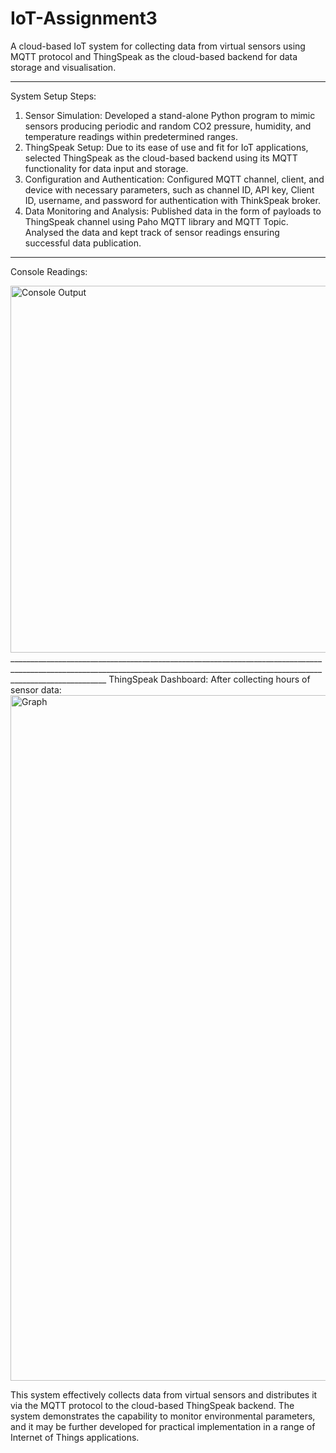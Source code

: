 # IoT-Assignment3
A cloud-based IoT system for collecting data from virtual sensors using MQTT protocol and ThingSpeak as the cloud-based backend for data storage and visualisation.
____________________________________________________________________________________________________________________________________________________________________________________

System Setup Steps:
1. Sensor Simulation: Developed a stand-alone Python program to mimic sensors producing periodic and random CO2 pressure, humidity, and temperature readings within predetermined ranges.
2. ThingSpeak Setup: Due to its ease of use and fit for IoT applications, selected ThingSpeak as the cloud-based backend using its MQTT functionality for data input and storage.
3. Configuration and Authentication: Configured MQTT channel, client, and device with necessary parameters, such as channel ID, API key, Client ID, username, and password for authentication with ThinkSpeak broker.
4. Data Monitoring and Analysis: Published data in the form of payloads to ThingSpeak channel using Paho MQTT library and MQTT Topic. Analysed the data and kept track of sensor readings ensuring successful data publication.

____________________________________________________________________________________________________________________________________________________________________________________
Console Readings:

<img width="587" alt="Console Output" src="https://github.com/anant-ecaps/IoT-Assignment/assets/61697380/41b5c7dc-2a29-49c7-9662-e887328415b9">
____________________________________________________________________________________________________________________________________________________________________________________
ThingSpeak Dashboard: After collecting hours of sensor data:

<img width="1097" alt="Graph" src="https://github.com/anant-ecaps/IoT-Assignment/assets/61697380/885bceae-51d6-46ca-a69b-30c5eb001e9d">


This system effectively collects data from virtual sensors and distributes it via the MQTT protocol to the cloud-based ThingSpeak backend. The system demonstrates the capability to monitor environmental parameters, and it may be further developed for practical implementation in a range of Internet of Things applications.

